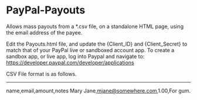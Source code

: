 # PayPal-Payouts
Allows mass payouts from a *.csv file, on a standalone HTML page, using the email address of the payee.

Edit the Payouts.html file, and update the {Client_ID} and {Client_Secret} to match that of your PayPal live or sandboxed account app.
To create a sandbox app, or live app, log into Paypal and navigate to: https://developer.paypal.com/developer/applications

CSV File format is as follows.
**************************************
name,email,amount,notes
Mary Jane,mjane@somewhere.com,1.00,For gum.
